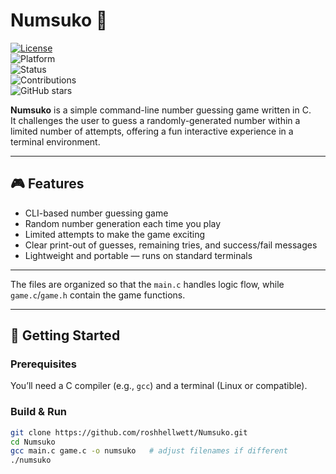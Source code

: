 # Numsuko 🎲

[![License](https://img.shields.io/badge/License-Apache--2.0-blue.svg)](LICENSE)  
![Platform](https://img.shields.io/badge/Platform-Linux-lightgrey)  
![Status](https://img.shields.io/badge/Status-Active-success)  
![Contributions](https://img.shields.io/badge/Contributions-Welcome-brightgreen)  
![GitHub stars](https://img.shields.io/github/stars/roshhellwett/Numsuko?style=social)

**Numsuko** is a simple command-line number guessing game written in C.  
It challenges the user to guess a randomly-generated number within a limited number of attempts, offering a fun interactive experience in a terminal environment.

---

## 🎮 Features
- CLI-based number guessing game  
- Random number generation each time you play  
- Limited attempts to make the game exciting  
- Clear print-out of guesses, remaining tries, and success/fail messages  
- Lightweight and portable — runs on standard terminals  

---
The files are organized so that the `main.c` handles logic flow, while `game.c`/`game.h` contain the game functions.

---

## 🚀 Getting Started
### Prerequisites
You’ll need a C compiler (e.g., `gcc`) and a terminal (Linux or compatible).

### Build & Run
```bash
git clone https://github.com/roshhellwett/Numsuko.git
cd Numsuko
gcc main.c game.c -o numsuko   # adjust filenames if different
./numsuko
